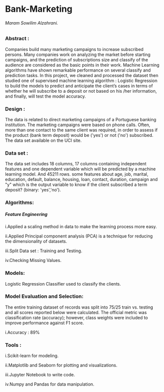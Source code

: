 # Bank-Marketing
###### Maram Sowilim Alzahrani. 
### Abstract :


Companies build many marketing  campaigns  to increase subscribed persons. Many companies work on analyzing the market before starting campaigns, and the prediction of subscriptions size and classify of the audience are considered as the basic points in their work. Machine Learning algorithms   have shown remarkable performance on several classify and prediction  tasks. In this project, we cleaned  and processed the dataset then studied  one  of supervised machine learning algorithm : Logistic Regression to build the models to predict and  anticipate the client’s cases in terms of whether he will subscribe to a deposit or not based on his /her information, and finally, will test the model accuracy.
### Design :


The data is related to direct marketing campaigns of a Portuguese banking institution. The marketing campaigns were based on phone calls. Often, more than one contact to the same client was required, in order to assess if the product (bank term deposit) would be ('yes') or not ('no') subscribed. The data set available on the UCI site.
### Data set :


The data set includes 18 columns, 17 columns containing independent features and one dependent variable which will be predicted by a machine learning model. And 45211 rows. some features about age, job, marital, education, default, balance, housing, loan, contact, duration, campaign and "y" which is the output variable to know if  the client subscribed a term deposit? (binary: 'yes','no').
### Algorithms:


##### Feature Engineering
i.Applied a scaling method in data to make the learning process more easy.

ii.Applied Principal component analysis (PCA) is a technique for reducing the dimensionality of datasets.

iii.Split Data set : Training and Testing.

iv.Checking Missing Values.

### Models:


Logistic Regression Classifier  used to classify the clients.
### Model Evaluation and Selection:


The entire training dataset of records was split into 75/25 train vs. testing and all scores reported below were calculated.
The official metric was classification rate (accuracy); however, class weights were included to improve performance against F1 score.

i.Accuracy : 89%

### Tools :
i.Scikit-learn for modeling.

ii.Matplotlib and Seaborn for plotting and visualizations.

iii.Jupyter Notebook to write code.

iv.Numpy and Pandas for data manipulation.
